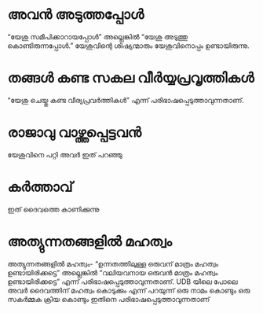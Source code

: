 # അവൻ അടുത്തപ്പോൾ
“യേശു സമീപിക്കാറായപ്പോൾ” അല്ലെങ്കിൽ “യേശു അടുത്തു കൊണ്ടിരുന്നപ്പോൾ.” യേശുവിന്റെ ശിഷ്യന്മാരും യേശുവിനൊപ്പം ഉണ്ടായിരുന്നു.
# തങ്ങൾ കണ്ട സകല വീർയ്യപ്രവൃത്തികൾ
“യേശു ചെയ്തു കണ്ട വീര്യപ്രവർത്തികൾ” എന്ന് പരിഭാഷപ്പെടുത്താവുന്നതാണ്.
# രാജാവു വാഴ്ത്തപ്പെട്ടവൻ
യേശുവിനെ പറ്റി അവർ ഇത് പറഞ്ഞു
# കർത്താവ്
ഇത് ദൈവത്തെ കാണിക്കുന്നു
# അത്യുന്നതങ്ങളിൽ മഹത്വം
അത്യുന്നതങ്ങളിൽ മഹത്വം- “ഉന്നതത്തിലുള്ള ഒരുവന് മാത്രം മഹത്വം ഉണ്ടായിരിക്കട്ടെ” അല്ലെങ്കിൽ “വലിയവനായ ഒരുവൻ മാത്രം മഹത്വം ഉണ്ടായിരിക്കട്ടെ” എന്ന് പരിഭാഷപ്പെടുത്താവുന്നതാണ്. UDB യിലെ പോലെ അവർ ദൈവത്തിന് മഹത്വം കൊടുക്കും എന്ന് പറയുന്ന് ഒരു നാമം കൊണ്ടും ഒരു സകർമ്മക ക്രിയ കൊണ്ടും ഇതിനെ പരിഭാഷപ്പെടുത്താവുന്നതാണ്
